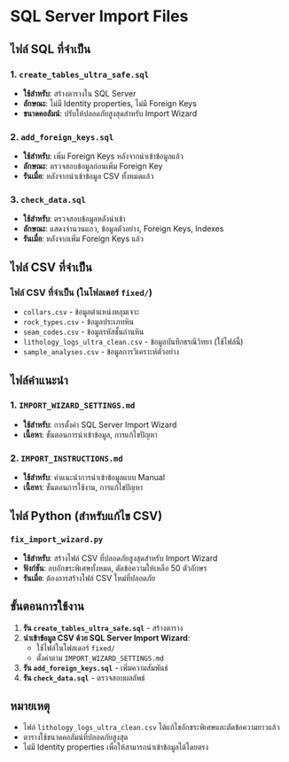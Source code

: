 # SQL Server Import Files

## ไฟล์ SQL ที่จำเป็น

### 1. `create_tables_ultra_safe.sql`
- **ใช้สำหรับ**: สร้างตารางใน SQL Server
- **ลักษณะ**: ไม่มี Identity properties, ไม่มี Foreign Keys
- **ขนาดคอลัมน์**: ปรับให้ปลอดภัยสูงสุดสำหรับ Import Wizard

### 2. `add_foreign_keys.sql`
- **ใช้สำหรับ**: เพิ่ม Foreign Keys หลังจากนำเข้าข้อมูลแล้ว
- **ลักษณะ**: ตรวจสอบข้อมูลก่อนเพิ่ม Foreign Key
- **รันเมื่อ**: หลังจากนำเข้าข้อมูล CSV ทั้งหมดแล้ว

### 3. `check_data.sql`
- **ใช้สำหรับ**: ตรวจสอบข้อมูลหลังนำเข้า
- **ลักษณะ**: แสดงจำนวนแถว, ข้อมูลตัวอย่าง, Foreign Keys, Indexes
- **รันเมื่อ**: หลังจากเพิ่ม Foreign Keys แล้ว

## ไฟล์ CSV ที่จำเป็น

### ไฟล์ CSV ที่จำเป็น (ในโฟลเดอร์ `fixed/`)
- `collars.csv` - ข้อมูลตำแหน่งหลุมเจาะ
- `rock_types.csv` - ข้อมูลประเภทหิน
- `seam_codes.csv` - ข้อมูลรหัสชั้นถ่านหิน
- `lithology_logs_ultra_clean.csv` - ข้อมูลบันทึกธรณีวิทยา (ใช้ไฟล์นี้)
- `sample_analyses.csv` - ข้อมูลการวิเคราะห์ตัวอย่าง

## ไฟล์คำแนะนำ

### 1. `IMPORT_WIZARD_SETTINGS.md`
- **ใช้สำหรับ**: การตั้งค่า SQL Server Import Wizard
- **เนื้อหา**: ขั้นตอนการนำเข้าข้อมูล, การแก้ไขปัญหา

### 2. `IMPORT_INSTRUCTIONS.md`
- **ใช้สำหรับ**: คำแนะนำการนำเข้าข้อมูลแบบ Manual
- **เนื้อหา**: ขั้นตอนการใช้งาน, การแก้ไขปัญหา

## ไฟล์ Python (สำหรับแก้ไข CSV)

### `fix_import_wizard.py`
- **ใช้สำหรับ**: สร้างไฟล์ CSV ที่ปลอดภัยสูงสุดสำหรับ Import Wizard
- **ฟังก์ชัน**: ลบอักขระพิเศษทั้งหมด, ตัดข้อความให้เหลือ 50 ตัวอักษร
- **รันเมื่อ**: ต้องการสร้างไฟล์ CSV ใหม่ที่ปลอดภัย

## ขั้นตอนการใช้งาน

1. **รัน `create_tables_ultra_safe.sql`** - สร้างตาราง
2. **นำเข้าข้อมูล CSV ด้วย SQL Server Import Wizard**:
   - ใช้ไฟล์ในโฟลเดอร์ `fixed/`
   - ตั้งค่าตาม `IMPORT_WIZARD_SETTINGS.md`
3. **รัน `add_foreign_keys.sql`** - เพิ่มความสัมพันธ์
4. **รัน `check_data.sql`** - ตรวจสอบผลลัพธ์

## หมายเหตุ

- ไฟล์ `lithology_logs_ultra_clean.csv` ได้แก้ไขอักขระพิเศษและตัดข้อความยาวแล้ว
- ตารางใช้ขนาดคอลัมน์ที่ปลอดภัยสูงสุด
- ไม่มี Identity properties เพื่อให้สามารถนำเข้าข้อมูลได้โดยตรง
